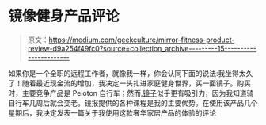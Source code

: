 # 镜像健身产品评论

> 原文：<https://medium.com/geekculture/mirror-fitness-product-review-d9a254f49fc0?source=collection_archive---------15----------------------->

如果你是一个全职的远程工作者，就像我一样，你会认同下面的说法:我坐得太久了！随着最近现金流的增加，我决定一头扎进家庭健身世界，买一面镜子。购买时，主要竞争产品是 Peloton 自行车；然而,[镜子](https://www.mirror.co/auto-checkout?promotions=sfinK9WV&line_items=852589008003)似乎更有吸引力，因为我知道骑自行车几周后就会变老。镜报提供的各种课程是我的主要优势。在使用该产品几个星期后，我决定发表一篇关于我使用这款奢华家居产品的体验的评论